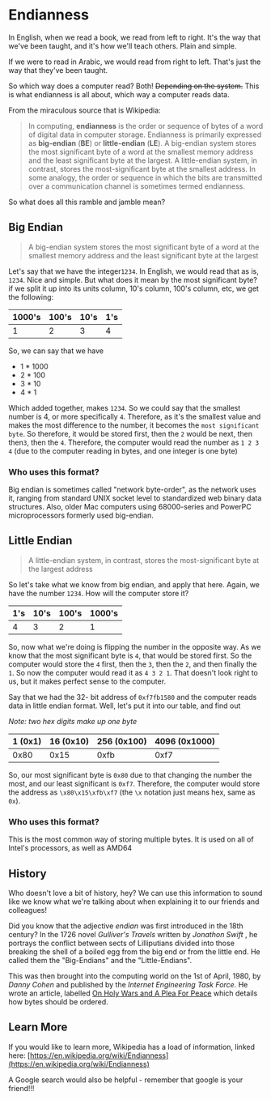 # Endianness

In English, when we read a book, we read from left to right. It's the way that we've been taught, and it's how we'll teach others. Plain and simple.

If we were to read in Arabic, we would read from right to left. That's just the way that they've been taught.

So which way does a computer read? Both! ~~Depending on the system.~~ This is what endianness is all about, which way a computer reads data.

From the miraculous source that is Wikipedia:

> In computing, **endianness** is the order or sequence of bytes of a word of digital data in computer storage. Endianness is primarily expressed as **big-endian** \(**BE**\) or **little-endian** \(**LE**\). A big-endian system stores the most significant byte of a word at the smallest memory address and the least significant byte at the largest. A little-endian system, in contrast, stores the most-significant byte at the smallest address. In some analogy, the order or sequence in which the bits are transmitted over a communication channel is sometimes termed endianness.

So what does all this ramble and jamble mean?

## Big Endian <a id="big-endian"></a>

> A big-endian system stores the most significant byte of a word at the smallest memory address and the least significant byte at the largest

Let's say that we have the integer`1234`. In English, we would read that as is, `1234`. Nice and simple. But what does it mean by the most significant byte? if we split it up into its units column, 10's column, 100's column, etc, we get the following:

| 1000's | 100's | 10's | 1's |
| :--- | :--- | :--- | :--- |
| 1 | 2 | 3 | 4 |

So, we can say that we have

* 1 \* 1000
* 2 \* 100
* 3 \* 10
* 4 \* 1

Which added together, makes `1234`. So we could say that the smallest number is 4, or more specifically `4`. Therefore, as it's the smallest value and makes the most difference to the number, it becomes the `most significant byte`. So therefore, it would be stored first, then the `2` would be next, then then`3`, then the `4`. Therefore, the computer would read the number as `1 2 3 4` \(due to the computer reading in bytes, and one integer is one byte\)

### Who uses this format? <a id="who-uses-this-format"></a>

Big endian is sometimes called "network byte-order", as the network uses it, ranging from standard UNIX socket level to standardized web binary data structures. Also, older Mac computers using 68000-series and PowerPC microprocessors formerly used big-endian.

## Little Endian <a id="little-endian"></a>

> A little-endian system, in contrast, stores the most-significant byte at the largest address

So let's take what we know from big endian, and apply that here. Again, we have the number `1234`. How will the computer store it?

| 1's | 10's | 100's | 1000's |
| :--- | :--- | :--- | :--- |
| 4 | 3 | 2 | 1 |

So, now what we're doing is flipping the number in the opposite way. As we know that the most significant byte is `4`, that would be stored first. So the computer would store the `4` first, then the `3`, then the `2`, and then finally the `1`. So now the computer would read it as `4 3 2 1`. That doesn't look right to us, but it makes perfect sense to the computer.

Say that we had the 32- bit address of `0xf7fb1580` and the computer reads data in little endian format. Well, let's put it into our table, and find out

_Note: two hex digits make up one byte_

| 1 \(0x1\) | 16 \(0x10\) | 256 \(0x100\) | 4096 \(0x1000\) |
| :--- | :--- | :--- | :--- |
| 0x80 | 0x15 | 0xfb | 0xf7 |

So, our most significant byte is `0x80` due to that changing the number the most, and our least significant is `0xf7`. Therefore, the computer would store the address as `\x80\x15\xfb\xf7` \(the `\x` notation just means hex, same as `0x`\).

### Who uses this format? <a id="who-uses-this-format-1"></a>

This is the most common way of storing multiple bytes. It is used on all of Intel's processors, as well as AMD64

## History <a id="history"></a>

Who doesn't love a bit of history, hey? We can use this information to sound like we know what we're talking about when explaining it to our friends and colleagues!

Did you know that the adjective _endian_ was first introduced in the 18th century? In the 1726 novel _Gulliver's Travels_ written by _Jonathon Swift_ , he portrays the conflict between sects of Lilliputians divided into those breaking the shell of a boiled egg from the big end or from the little end. He called them the "Big-Endians" and the "Little-Endians".

This was then brought into the computing world on the 1st of April, 1980, by _Danny Cohen_ and published by the _Internet Engineering Task Force._ He wrote an article, labelled [On Holy Wars and A Plea For Peace](https://www.ietf.org/rfc/ien/ien137.txt) which details how bytes should be ordered.

## Learn More <a id="learn-more"></a>

If you would like to learn more, Wikipedia has a load of information, linked here: [https://en.wikipedia.org/wiki/Endianness](https://en.wikipedia.org/wiki/Endianness)​

A Google search would also be helpful - remember that google is your friend!!!

